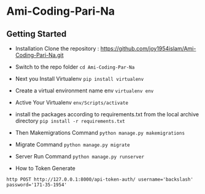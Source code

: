 # Ami-Coding-Pari-Na

## Getting Started

* Installation Clone the repository : 
https://github.com/joy1954islam/Ami-Coding-Pari-Na.git

* Switch to the repo folder
	```cd Ami-Coding-Par-Na```

* Next you Install Virtualenv
	```pip install virtualenv```
* Create a virtual environment name env
	```virtualenv env```

* Active Your Virtualenv
```env/Scripts/activate```

* install the packages according to requirements.txt from the local archive directory
```pip install -r requirements.txt```


* Then Makemigrations Command
```python manage.py makemigrations```


* Migrate Command
```python manage.py migrate```

* Server Run Command
```python manage.py runserver```

* How to Token Generate
```
http POST http://127.0.0.1:8000/api-token-auth/ username='backslash' password='171-35-1954'

